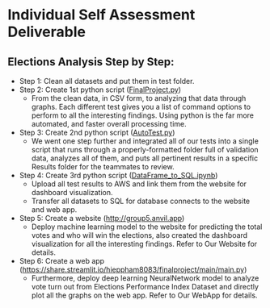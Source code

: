 # Individual Self Assessment Deliverable

## Elections Analysis Step by Step:
- Step 1: Clean all datasets and put them in test folder.
- Step 2: Create 1st python script ([FinalProject.py](https://github.com/hieppham8083/FinalProject/blob/main/FinalProjects.py))
  - From the clean data, in CSV form, to analyzing that data through graphs. Each different test gives you a list of command options to perform to all the interesting findings. Using python is the far more automated, and faster overall processing time.
- Step 3: Create 2nd python script ([AutoTest.py](https://github.com/hieppham8083/FinalProject/blob/main/AutoTest.py))
  - We went one step further and integrated all of our tests into a single script that runs through a properly-formatted folder full of validation data, analyzes all of them, and puts all pertinent results in a specific Results folder for the teammates to review.
- Step 4: Create 3rd python script ([DataFrame_to_SQL.ipynb](https://github.com/hieppham8083/FinalProject/blob/main/Dataframe_to_sql.ipynb))
  - Upload all test results to AWS and link them from the website for dashboard visualization.
  - Transfer all datasets to SQL for database connects to the website and web app.
- Step 5: Create a website (http://group5.anvil.app)
  - Deploy machine learning model to the website for predicting the total votes and who will win the elections, also created the dashboard visualization for all the interesting findings. Refer to Our Website for details.
- Step 6: Create a web app (https://share.streamlit.io/hieppham8083/finalproject/main/main.py)
  - Furthermore, deploy deep learning NeuralNetwork model to analyze vote turn out from Elections Performance Index Dataset and directly plot all the graphs on the web app. Refer to Our WebApp for details.
